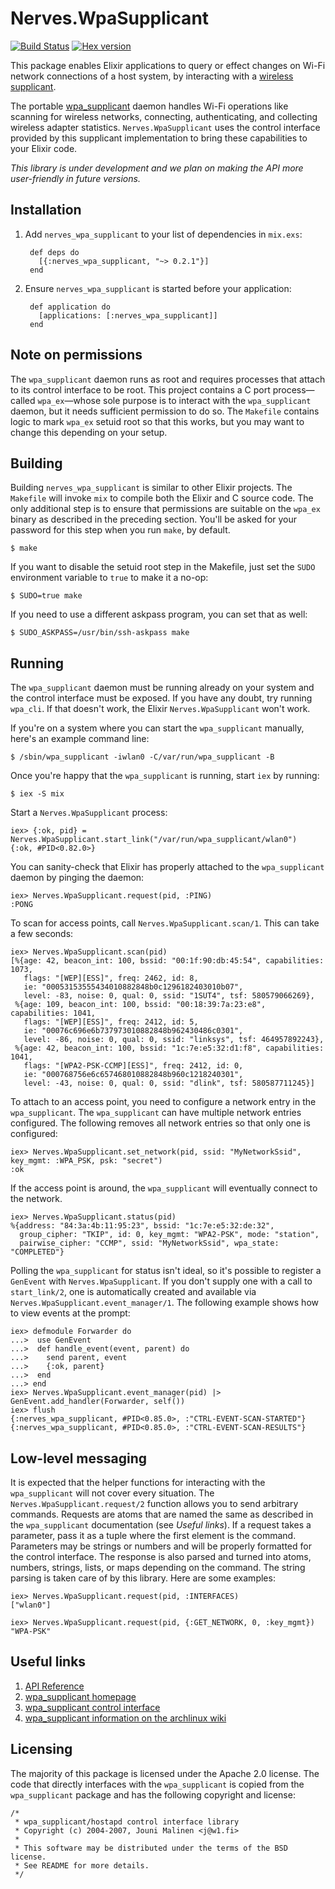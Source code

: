 # Nerves.WpaSupplicant
[![Build Status](https://travis-ci.org/nerves-project/nerves_wpa_supplicant.svg?branch=master)](https://travis-ci.org/nerves-project/nerves_wpa_supplicant)
[![Hex version](https://img.shields.io/hexpm/v/nerves_wpa_supplicant.svg "Hex version")](https://hex.pm/packages/nerves_wpa_supplicant)

This package enables Elixir applications to query or effect changes on Wi-Fi
network connections of a host system, by interacting with a [wireless
supplicant].

The portable [wpa_supplicant] daemon handles Wi-Fi operations like scanning for
wireless networks, connecting, authenticating, and collecting wireless adapter
statistics. `Nerves.WpaSupplicant` uses the control interface provided by this
supplicant implementation to bring these capabilities to your Elixir code.

*This library is under development and we plan on making the API more user-friendly in future versions.*

## Installation

1. Add `nerves_wpa_supplicant` to your list of dependencies in `mix.exs`:

        def deps do
          [{:nerves_wpa_supplicant, "~> 0.2.1"}]
        end

2. Ensure `nerves_wpa_supplicant` is started before your application:

        def application do
          [applications: [:nerves_wpa_supplicant]]
        end

## Note on permissions

The `wpa_supplicant` daemon runs as root and requires processes that attach to
its control interface to be root. This project contains a C port process—called
`wpa_ex`—whose sole purpose is to interact with the `wpa_supplicant` daemon,
but it needs sufficient permission to do so. The `Makefile` contains logic to
mark `wpa_ex` setuid root so that this works, but you may want to change this
depending on your setup.

## Building

Building `nerves_wpa_supplicant` is similar to other Elixir projects. The
`Makefile` will invoke `mix` to compile both the Elixir and C source code. The
only additional step is to ensure that permissions are suitable on the `wpa_ex`
binary as described in the preceding section. You'll be asked for your password
for this step when you run `make`, by default.

    $ make

If you want to disable the setuid root step in the Makefile, just set the `SUDO`
environment variable to `true` to make it a no-op:

    $ SUDO=true make

If you need to use a different askpass program, you can set that as well:

    $ SUDO_ASKPASS=/usr/bin/ssh-askpass make

## Running

The `wpa_supplicant` daemon must be running already on your system and the control
interface must be exposed. If you have any doubt, try running `wpa_cli`. If that
doesn't work, the Elixir `Nerves.WpaSupplicant` won't work.

If you're on a system where you can start the `wpa_supplicant` manually, here's
an example command line:

    $ /sbin/wpa_supplicant -iwlan0 -C/var/run/wpa_supplicant -B

Once you're happy that the `wpa_supplicant` is running, start `iex` by running:

    $ iex -S mix

Start a `Nerves.WpaSupplicant` process:

    iex> {:ok, pid} = Nerves.WpaSupplicant.start_link("/var/run/wpa_supplicant/wlan0")
    {:ok, #PID<0.82.0>}

You can sanity-check that Elixir has properly attached to the `wpa_supplicant`
daemon by pinging the daemon:

    iex> Nerves.WpaSupplicant.request(pid, :PING)
    :PONG

To scan for access points, call `Nerves.WpaSupplicant.scan/1`. This can take a few
seconds:

    iex> Nerves.WpaSupplicant.scan(pid)
    [%{age: 42, beacon_int: 100, bssid: "00:1f:90:db:45:54", capabilities: 1073,
       flags: "[WEP][ESS]", freq: 2462, id: 8,
       ie: "00053153555434010882848b0c1296182403010b07",
       level: -83, noise: 0, qual: 0, ssid: "1SUT4", tsf: 580579066269},
     %{age: 109, beacon_int: 100, bssid: "00:18:39:7a:23:e8", capabilities: 1041,
       flags: "[WEP][ESS]", freq: 2412, id: 5,
       ie: "00076c696e6b737973010882848b962430486c0301",
       level: -86, noise: 0, qual: 0, ssid: "linksys", tsf: 464957892243},
     %{age: 42, beacon_int: 100, bssid: "1c:7e:e5:32:d1:f8", capabilities: 1041,
       flags: "[WPA2-PSK-CCMP][ESS]", freq: 2412, id: 0,
       ie: "000768756e6c657468010882848b960c1218240301",
       level: -43, noise: 0, qual: 0, ssid: "dlink", tsf: 580587711245}]

To attach to an access point, you need to configure a network entry in the
`wpa_supplicant`. The `wpa_supplicant` can have multiple network entries
configured. The following removes all network entries so that only one is
configured:

    iex> Nerves.WpaSupplicant.set_network(pid, ssid: "MyNetworkSsid", key_mgmt: :WPA_PSK, psk: "secret")
    :ok

If the access point is around, the `wpa_supplicant` will eventually connect to
the network.

    iex> Nerves.WpaSupplicant.status(pid)
    %{address: "84:3a:4b:11:95:23", bssid: "1c:7e:e5:32:de:32",
      group_cipher: "TKIP", id: 0, key_mgmt: "WPA2-PSK", mode: "station",
      pairwise_cipher: "CCMP", ssid: "MyNetworkSsid", wpa_state: "COMPLETED"}

Polling the `wpa_supplicant` for status isn't ideal, so it's possible to
register a `GenEvent` with `Nerves.WpaSupplicant`. If you don't supply one with
a call to `start_link/2`, one is automatically created and available via
`Nerves.WpaSupplicant.event_manager/1`. The following example shows how to view
events at the prompt:

    iex> defmodule Forwarder do
    ...>  use GenEvent
    ...>  def handle_event(event, parent) do
    ...>    send parent, event
    ...>    {:ok, parent}
    ...>  end
    ...> end
    iex> Nerves.WpaSupplicant.event_manager(pid) |> GenEvent.add_handler(Forwarder, self())
    iex> flush
    {:nerves_wpa_supplicant, #PID<0.85.0>, :"CTRL-EVENT-SCAN-STARTED"}
    {:nerves_wpa_supplicant, #PID<0.85.0>, :"CTRL-EVENT-SCAN-RESULTS"}

## Low-level messaging

It is expected that the helper functions for interacting with the `wpa_supplicant`
will not cover every situation. The `Nerves.WpaSupplicant.request/2` function allows
you to send arbitrary commands. Requests are atoms that are named the same as
described in the `wpa_supplicant` documentation (see *Useful links*). If a request
takes a parameter, pass it as a tuple where the first element is the command.
Parameters may be strings or numbers and will be properly formatted for the
control interface. The response is also parsed and turned into atoms, numbers,
strings, lists, or maps depending on the command. The string parsing is taken
care of by this library. Here are some examples:

    iex> Nerves.WpaSupplicant.request(pid, :INTERFACES)
    ["wlan0"]

    iex> Nerves.WpaSupplicant.request(pid, {:GET_NETWORK, 0, :key_mgmt})
    "WPA-PSK"

## Useful links

  1. [API Reference](https://hexdocs.pm/nerves_wpa_supplicant/api-reference.html)
  2. [wpa_supplicant homepage][wpa_supplicant]
  3. [wpa_supplicant control interface](http://w1.fi/wpa_supplicant/devel/ctrl_iface_page.html)
  4. [wpa_supplicant information on the archlinux wiki](https://wiki.archlinux.org/index.php/Wpa_supplicant)

## Licensing

The majority of this package is licensed under the Apache 2.0 license. The code
that directly interfaces with the `wpa_supplicant` is copied from the
`wpa_supplicant` package and has the following copyright and license:

```
/*
 * wpa_supplicant/hostapd control interface library
 * Copyright (c) 2004-2007, Jouni Malinen <j@w1.fi>
 *
 * This software may be distributed under the terms of the BSD license.
 * See README for more details.
 */
```

[wireless supplicant]: https://en.wikipedia.org/wiki/Wireless_supplicant
[wpa_supplicant]: http://w1.fi/wpa_supplicant/
